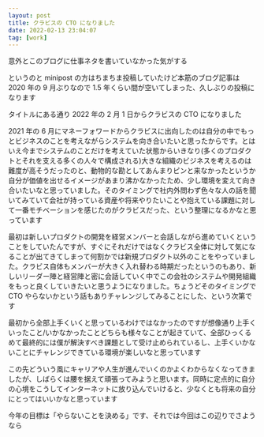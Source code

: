 ```yaml
---
layout: post
title: クラビスの CTO になりました
date: 2022-02-13 23:04:07
tag: [work]
---
```


意外とこのブログに仕事ネタを書いていなかった気がする

というのと minipost の方はちまちま投稿していたけど本筋のブログ記事は 2020 年の 9 月ぶりなので 1.5 年くらい間が空いてしまった、久しぶりの投稿になります

タイトルにある通り 2022 年の 2 月 1 日からクラビスの CTO になりました

2021 年の 6 月にマネーフォワードからクラビスに出向したのは自分の中でもっとビジネスのことを考えながらシステムを向き合いたいと思ったからです。とはいえ今までシステムのことだけを考えていた状態からいきなり(多くのプロダクトとそれを支える多くの人々で構成される)大きな組織のビジネスを考えるのは難度が高そうだったのと、動物的な勘としてあんまりピンと来なかったというか自分が価値を出せるイメージがあまり沸かなかったため、少し環境を変えて向き合いたいなと思っていました。そのタイミングで社内外問わず色々な人の話を聞いてみていて会社が持っている資産や将来やりたいことや抱えている課題に対して一番モチベーションを感じたのがクラビスだった、という整理になるかなと思っています

最初は新しいプロダクトの開発を経営メンバーと会話しながら進めていくということをしていたんですが、すぐにそれだけではなくクラビス全体に対して気になることが出てきてしまって何割かでは新規プロダクト以外のことをやっていました。クラビス自体もメンバーが大きく入れ替わる時期だったというのもあり、新しいリーダー陣と経営陣と密に会話していく中でこの会社のシステムや開発組織をもっと良くしていきたいと思うようになりました。ちょうどそのタイミングで CTO やらないかという話もありチャレンジしてみることにした、という次第です

最初から全部上手くいくと思っているわけではなかったのですが想像通り上手くいったこと/いかなかったことどちらも様々なことが起きていて、全部ひっくるめて最終的には僕が解決すべき課題として受け止められているし、上手くいかないことにチャレンジできている環境が楽しいなと思っています

この先どういう風にキャリアや人生が進んでいくのかよくわからなくなってきましたが、しばらくは腰を据えて頑張ってみようと思います。同時に定点的に自分の心境をこうしてインターネットに放り込んでいけると、少なくとも将来の自分にとってはいいかなと思っています

今年の目標は「やらないことを決める」です、それでは今回はこの辺りでさようなら
